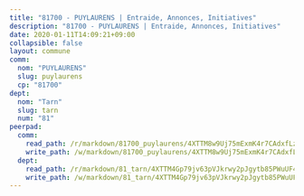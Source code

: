 ```yaml
---
title: "81700 - PUYLAURENS | Entraide, Annonces, Initiatives"
description: "81700 - PUYLAURENS | Entraide, Annonces, Initiatives"
date: 2020-01-11T14:09:21+09:00
collapsible: false
layout: commune
comm:
  nom: "PUYLAURENS"
  slug: puylaurens
  cp: "81700"
dept:
  nom: "Tarn"
  slug: tarn
  num: "81"
peerpad:
  comm:
    read_path: /r/markdown/81700_puylaurens/4XTTM8w9Uj75mExmK4r7CAdxfLzYVf31CDxdWDfL6cxH59qeX
    write_path: /w/markdown/81700_puylaurens/4XTTM8w9Uj75mExmK4r7CAdxfLzYVf31CDxdWDfL6cxH59qeX-K3TgTxP7LKFs1ntEoiM4rLLZrrMYhox3YxCov9PA8tntPAUkXm39dRGW1R8J8sxu2DmQhYKn7ZyD18fmT1pmr8sjefbUN1mjhJ9mVmNv7rSKRXFY5djRuMzqtCxiSSZ2BgerRXh9
  dept:
    read_path: /r/markdown/81_tarn/4XTTM4Gp79jv63pVJkrwy2pJgytb85PWuUF46qZV3RNcf9bTY
    write_path: /w/markdown/81_tarn/4XTTM4Gp79jv63pVJkrwy2pJgytb85PWuUF46qZV3RNcf9bTY-K3TgUQULAfYZTaNEYQn663imu6tLJ5XUSYV3bG6y2QwZHe2hiw5KiHgnyL8wpzhjjRKSLQVjHCuMHvPTtVgD4tm7BFQTVwqLNiZgb8d93Riu34VNq5t6eFocUS5Ezct8i9MJtUHQ
---
```



